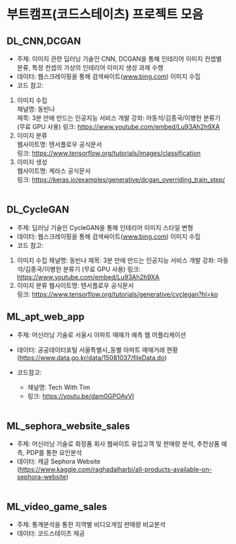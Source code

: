 # 부트캠프(코드스테이츠) 프로젝트 모음

## DL_CNN,DCGAN
- 주제: 이미지 관련 딥러닝 기술인 CNN, DCGAN을 통해 인테리어 이미지 컨셉별 분류, 특정 컨셉의 가상의 인테리어 이미지 생성 과제 수행
- 데이터: 웹스크레이핑을 통해 검색싸이트(www.bing.com) 이미지 수집
- 코드 참고:
1) 이미지 수집 <br>
채널명: 동빈나<br> 
제목: 3분 만에 만드는 인공지능 서비스 개발 강좌: 마동석/김종국/이병헌 분류기 (무료 GPU 사용) 
링크: https://www.youtube.com/embed/Lu93Ah2h9XA 
2) 이미지 분류 <br>
웹사이트명: 텐서플로우 공식문서 <br>
링크: https://www.tensorflow.org/tutorials/images/classification<br>
3) 이미지 생성 <br>
웹사이트명: 케라스 공식문서 <br>
링크: https://keras.io/examples/generative/dcgan_overriding_train_step/
<br><br>

## DL_CycleGAN
- 주제: 딥러닝 기술인 CycleGAN을 통해 인테리어 이미지 스타일 변형
- 데이터: 웹스크레이핑을 통해 검색싸이트(www.bing.com) 이미지 수집
- 코드 참고:
1) 이미지 수집 
채널명: 동빈나
제목: 3분 만에 만드는 인공지능 서비스 개발 강좌: 마동석/김종국/이병헌 분류기 (무료 GPU 사용) 
링크: https://www.youtube.com/embed/Lu93Ah2h9XA <br>
2) 이미지 분류 
웹사이트명: 텐서플로우 공식문서 <br>
링크: https://www.tensorflow.org/tutorials/generative/cyclegan?hl=ko

## ML_apt_web_app
- 주제: 머신러닝 기술로 서울시 아파트 매매가 예측 웹 어플리케이션
- 데이터: 공공데이터포털 서울특별시_동별 아파트 매매거래 현황 (https://www.data.go.kr/data/15081037/fileData.do)

- 코드참고:
  - 채널명: Tech With Tim 
  - 링크: https://youtu.be/dam0GPOAvVI
<br><br>

## ML_sephora_website_sales
- 주제: 머신러닝 기술로 화장품 회사 웹싸이트 유입고객 및 판매량 분석, 추천상품 예측, PDP를 통한 요인분석
- 데이터: 캐글 Sephora Website (https://www.kaggle.com/raghadalharbi/all-products-available-on-sephora-website)
<br><br>



## ML_video_game_sales
- 주제: 통계분석을 통한 지역별 비디오게임 판매량 비교분석
- 데이터: 코드스테이츠 제공 
<br><br>


